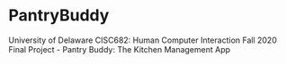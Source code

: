# PantryBuddy
University of Delaware CISC682: Human Computer Interaction Fall 2020 Final Project - Pantry Buddy: The Kitchen Management App
